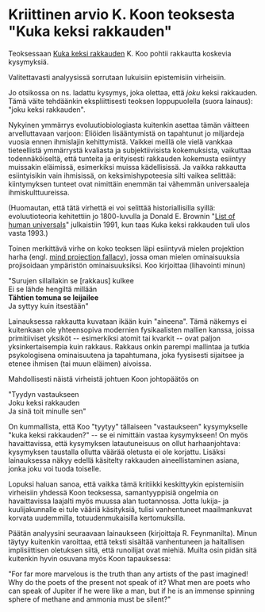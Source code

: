 # Kriittinen arvio K. Koon teoksesta "Kuka keksi rakkauden"

Teoksessaan [Kuka keksi rakkauden](https://www.youtube.com/watch?v=TIUeeOLzUAw) K. Koo pohtii rakkautta koskevia kysymyksiä.

Valitettavasti analyysissä sorrutaan lukuisiin epistemisiin virheisiin.

Jo otsikossa on ns. ladattu kysymys, joka olettaa, että *joku* keksi rakkauden. Tämä väite tehdäänkin ekspliittisesti teoksen loppupuolella (suora lainaus): "joku keksi rakkauden".

Nykyinen ymmärrys evoluutiobiologiasta kuitenkin asettaa tämän väitteen arvelluttavaan varjoon: Eliöiden lisääntymistä on tapahtunut jo miljardeja vuosia ennen ihmislajin kehittymistä. Vaikkei meillä ole vielä vankkaa tieteellistä ymmärrystä kvaliasta ja subjektiivisista kokemuksista, vaikuttaa todennäköiseltä, että tunteita ja erityisesti rakkauden kokemusta esiintyy muissakin eläimissä, esimerkiksi muissa kädellisissä. Ja vaikka rakkautta esiintyisikin vain ihmisissä, on keksimishypoteesia silti vaikea selittää: kiintymyksen tunteet ovat nimittäin enemmän tai vähemmän universaaleja ihmiskulttuureissa.

(Huomautan, että tätä virhettä ei voi selittää historiallisilla syillä: evoluutioteoria kehitettiin jo 1800-luvulla ja Donald E. Brownin "[List of human universals](https://joelvelasco.net/teaching/2890/brownlisthumanuniversals.pdf)" julkaistiin 1991, kun taas Kuka keksi rakkauden tuli ulos vasta 1993.)

Toinen merkittävä virhe on koko teoksen läpi esiintyvä mielen projektion harha (engl. [mind projection fallacy](https://en.wikipedia.org/wiki/Mind_projection_fallacy)), jossa oman mielen ominaisuuksia projisoidaan ympäristön ominaisuuksiksi. Koo kirjoittaa (lihavointi minun)

"Surujen sillallakin se [rakkaus] kulkee\
Ei se lähde hengiltä millään\
**Tähtien tomuna se leijailee**\
Ja syttyy kuin itsestään"

Lainauksessa rakkautta kuvataan ikään kuin "aineena". Tämä näkemys ei kuitenkaan ole yhteensopiva modernien fysikaalisten mallien kanssa, joissa primitiiviset yksiköt -- esimerkiksi atomit tai kvarkit -- ovat paljon yksinkertaisempia kuin rakkaus. Rakkaus onkin parempi mallintaa ja tutkia psykologisena ominaisuutena ja tapahtumana, joka fyysisesti sijaitsee ja etenee ihmisen (tai muun eläimen) aivoissa.

Mahdollisesti näistä virheistä johtuen Koon johtopäätös on

"Tyydyn vastaukseen\
Joku keksi rakkauden\
Ja sinä toit minulle sen"

On kummallista, että Koo "tyytyy" tällaiseen "vastaukseen" kysymykselle "kuka keksi rakkauden?" -- se ei nimittäin vastaa kysymykseen! On myös havaittavissa, että kysymyksen latautuneisuus on ollut harhaanjohtava: kysymyksen taustalla ollutta väärää oletusta ei ole korjattu. Lisäksi lainauksessa näkyy edellä käsitelty rakkauden aineellistaminen asiana, jonka joku voi tuoda toiselle.

Lopuksi haluan sanoa, että vaikka tämä kritiikki keskittyykin epistemisiin virheisiin yhdessä Koon teoksessa, samantyyppisiä ongelmia on havaittavissa laajalti myös muussa alan tuotannossa. Jotta lukija- ja kuulijakunnalle ei tule vääriä käsityksiä, tulisi vanhentuneet maailmankuvat korvata uudemmilla, totuudenmukaisilla kertomuksilla.

Päätän analyysini seuraavaan lainaukseen (kirjoittaja R. Feynmanilta). Minun täytyy kuitenkin varoittaa, että teksti sisältää vanhentuneen ja haitallisen implisiittisen oletuksen siitä, että runoilijat ovat miehiä. Muilta osin pidän sitä kuitenkin hyvin osuvana myös Koon tapauksessa:

"For far more marvelous is the truth than any artists of the past imagined! Why do the poets of the present not speak of it? What men are poets who can speak of Jupiter if he were like a man, but if he is an immense spinning sphere of methane and ammonia must be silent?"
